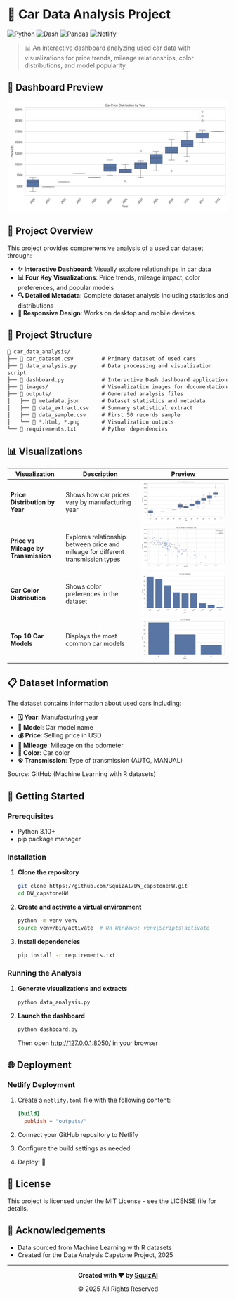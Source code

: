 # 🚗 Car Data Analysis Project

[![Python](https://img.shields.io/badge/Python-3.10+-3776AB?style=for-the-badge&logo=python&logoColor=white)](https://www.python.org/)
[![Dash](https://img.shields.io/badge/Dash-3.0.0-41B883?style=for-the-badge&logo=plotly&logoColor=white)](https://dash.plotly.com/)
[![Pandas](https://img.shields.io/badge/Pandas-2.2.3-150458?style=for-the-badge&logo=pandas&logoColor=white)](https://pandas.pydata.org/)
[![Netlify](https://img.shields.io/badge/Netlify-Ready-00C7B7?style=for-the-badge&logo=netlify&logoColor=white)](https://www.netlify.com/)

> 📊 An interactive dashboard analyzing used car data with visualizations for price trends, mileage relationships, color distributions, and model popularity.

## 📸 Dashboard Preview

![Dashboard Preview](images/viz1_price_by_year.png)

## 🎯 Project Overview

This project provides comprehensive analysis of a used car dataset through:

- **✨ Interactive Dashboard**: Visually explore relationships in car data
- **📊 Four Key Visualizations**: Price trends, mileage impact, color preferences, and popular models
- **🔍 Detailed Metadata**: Complete dataset analysis including statistics and distributions
- **📱 Responsive Design**: Works on desktop and mobile devices

## 📂 Project Structure

```
📁 car_data_analysis/
├── 📄 car_dataset.csv         # Primary dataset of used cars
├── 📄 data_analysis.py        # Data processing and visualization script
├── 📄 dashboard.py            # Interactive Dash dashboard application
├── 📁 images/                 # Visualization images for documentation
├── 📁 outputs/                # Generated analysis files
│   ├── 📄 metadata.json       # Dataset statistics and metadata
│   ├── 📄 data_extract.csv    # Summary statistical extract
│   ├── 📄 data_sample.csv     # First 50 records sample
│   └── 📄 *.html, *.png       # Visualization outputs 
└── 📄 requirements.txt        # Python dependencies
```

## 📊 Visualizations

| Visualization | Description | Preview |
|---------------|-------------|--------|
| **Price Distribution by Year** | Shows how car prices vary by manufacturing year | ![Price by Year](images/viz1_price_by_year.png) |
| **Price vs Mileage by Transmission** | Explores relationship between price and mileage for different transmission types | ![Price vs Mileage](images/viz2_price_vs_mileage.png) |
| **Car Color Distribution** | Shows color preferences in the dataset | ![Color Distribution](images/viz3_color_distribution.png) |
| **Top 10 Car Models** | Displays the most common car models | ![Model Distribution](images/viz4_model_distribution.png) |

## 📋 Dataset Information

The dataset contains information about used cars including:

- **🗓️ Year**: Manufacturing year
- **🚙 Model**: Car model name
- **💰 Price**: Selling price in USD
- **📏 Mileage**: Mileage on the odometer
- **🎨 Color**: Car color
- **⚙️ Transmission**: Type of transmission (AUTO, MANUAL)

Source: GitHub (Machine Learning with R datasets)

## 🚀 Getting Started

### Prerequisites

- Python 3.10+
- pip package manager

### Installation

1. **Clone the repository**
   ```bash
   git clone https://github.com/SquizAI/DW_capstoneHW.git
   cd DW_capstoneHW
   ```

2. **Create and activate a virtual environment**
   ```bash
   python -m venv venv
   source venv/bin/activate  # On Windows: venv\Scripts\activate
   ```

3. **Install dependencies**
   ```bash
   pip install -r requirements.txt
   ```

### Running the Analysis

1. **Generate visualizations and extracts**
   ```bash
   python data_analysis.py
   ```

2. **Launch the dashboard**
   ```bash
   python dashboard.py
   ```
   Then open http://127.0.0.1:8050/ in your browser

## 🌐 Deployment

### Netlify Deployment

1. Create a `netlify.toml` file with the following content:
   ```toml
   [build]
     publish = "outputs/"
   ```

2. Connect your GitHub repository to Netlify
3. Configure the build settings as needed
4. Deploy! 🚀

## 📝 License

This project is licensed under the MIT License - see the LICENSE file for details.

## 🙏 Acknowledgements

- Data sourced from Machine Learning with R datasets
- Created for the Data Analysis Capstone Project, 2025

---

<div align="center">
  <p><strong>Created with ❤️ by <a href="https://github.com/SquizAI">SquizAI</a></strong></p>
  <p>© 2025 All Rights Reserved</p>
</div>
